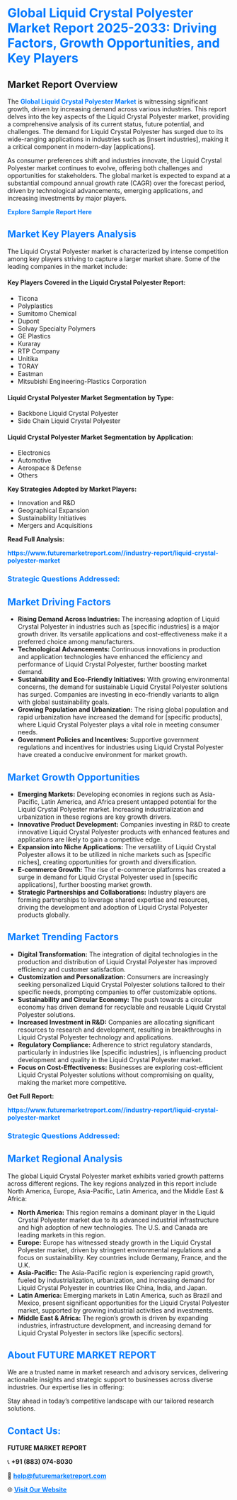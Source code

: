 <h1 style="color: #007BFF;">Global Liquid Crystal Polyester Market Report 2025-2033: Driving Factors, Growth Opportunities, and Key Players</h1>

<section id="overview">
<h2>Market Report Overview</h2>
<p>The <a href="https://www.futuremarketreport.com//industry-report/liquid-crystal-polyester-market" style="color: #007BFF; text-decoration: none;"><strong>Global Liquid Crystal Polyester Market</strong></a> is witnessing significant growth, driven by increasing demand across various industries. This report delves into the key aspects of the Liquid Crystal Polyester market, providing a comprehensive analysis of its current status, future potential, and challenges. The demand for Liquid Crystal Polyester has surged due to its wide-ranging applications in industries such as [insert industries], making it a critical component in modern-day [applications].</p>
<p>As consumer preferences shift and industries innovate, the Liquid Crystal Polyester market continues to evolve, offering both challenges and opportunities for stakeholders. The global market is expected to expand at a substantial compound annual growth rate (CAGR) over the forecast period, driven by technological advancements, emerging applications, and increasing investments by major players.</p>
</section>

<section id="overview">
<p><a href="https://www.futuremarketreport.com//request-sample/reportId=57713" style="color: #007BFF; text-decoration: none;"><strong>Explore Sample Report Here</strong></a></p>
</section>

<section id="key-players">
<h2 style="color: #007BFF;">Market Key Players Analysis</h2>
<p>The Liquid Crystal Polyester market is characterized by intense competition among key players striving to capture a larger market share. Some of the leading companies in the market include:</p>
<h4>Key Players Covered in the Liquid Crystal Polyester Report:</h4>
<ul><li>Ticona</li><li>Polyplastics</li><li>Sumitomo Chemical</li><li>Dupont</li><li>Solvay Specialty Polymers</li><li>GE Plastics</li><li>Kuraray</li><li>RTP Company</li><li>Unitika</li><li>TORAY</li><li>Eastman</li><li>Mitsubishi Engineering-Plastics Corporation</li></ul>
<h4>Liquid Crystal Polyester Market Segmentation by Type:</h4>
<ul><li>Backbone Liquid Crystal Polyester</li><li>Side Chain Liquid Crystal Polyester</li></ul>

<h4>Liquid Crystal Polyester Market Segmentation by Application:</h4>
<ul><li>Electronics</li><li>Automotive</li><li>Aerospace &amp; Defense</li><li>Others</li></ul>
<p><strong>Key Strategies Adopted by Market Players:</strong></p>
<ul>
<li>Innovation and R&D</li>
<li>Geographical Expansion</li>
<li>Sustainability Initiatives</li>
<li>Mergers and Acquisitions</li>
</ul>
</section>

<section>
<p><strong>Read Full Analysis: </strong></p><a href="https://www.futuremarketreport.com//industry-report/liquid-crystal-polyester-market" style="color: #007BFF; text-decoration: none;"><strong>https://www.futuremarketreport.com//industry-report/liquid-crystal-polyester-market</strong></a>
<h3 style="color: #007BFF;">Strategic Questions Addressed:</h3>
</section>

<section id="driving-factors">
<h2 style="color: #007BFF;">Market Driving Factors</h2>
<ul>
<li><strong>Rising Demand Across Industries:</strong> The increasing adoption of Liquid Crystal Polyester in industries such as [specific industries] is a major growth driver. Its versatile applications and cost-effectiveness make it a preferred choice among manufacturers.</li>
<li><strong>Technological Advancements:</strong> Continuous innovations in production and application technologies have enhanced the efficiency and performance of Liquid Crystal Polyester, further boosting market demand.</li>
<li><strong>Sustainability and Eco-Friendly Initiatives:</strong> With growing environmental concerns, the demand for sustainable Liquid Crystal Polyester solutions has surged. Companies are investing in eco-friendly variants to align with global sustainability goals.</li>
<li><strong>Growing Population and Urbanization:</strong> The rising global population and rapid urbanization have increased the demand for [specific products], where Liquid Crystal Polyester plays a vital role in meeting consumer needs.</li>
<li><strong>Government Policies and Incentives:</strong> Supportive government regulations and incentives for industries using Liquid Crystal Polyester have created a conducive environment for market growth.</li>
</ul>
</section>

<section id="growth-opportunities">
<h2 style="color: #007BFF;">Market Growth Opportunities</h2>
<ul>
<li><strong>Emerging Markets:</strong> Developing economies in regions such as Asia-Pacific, Latin America, and Africa present untapped potential for the Liquid Crystal Polyester market. Increasing industrialization and urbanization in these regions are key growth drivers.</li>
<li><strong>Innovative Product Development:</strong> Companies investing in R&D to create innovative Liquid Crystal Polyester products with enhanced features and applications are likely to gain a competitive edge.</li>
<li><strong>Expansion into Niche Applications:</strong> The versatility of Liquid Crystal Polyester allows it to be utilized in niche markets such as [specific niches], creating opportunities for growth and diversification.</li>
<li><strong>E-commerce Growth:</strong> The rise of e-commerce platforms has created a surge in demand for Liquid Crystal Polyester used in [specific applications], further boosting market growth.</li>
<li><strong>Strategic Partnerships and Collaborations:</strong> Industry players are forming partnerships to leverage shared expertise and resources, driving the development and adoption of Liquid Crystal Polyester products globally.</li>
</ul>
</section>

<section id="trending-factors">
<h2 style="color: #007BFF;">Market Trending Factors</h2>
<ul>
<li><strong>Digital Transformation:</strong> The integration of digital technologies in the production and distribution of Liquid Crystal Polyester has improved efficiency and customer satisfaction.</li>
<li><strong>Customization and Personalization:</strong> Consumers are increasingly seeking personalized Liquid Crystal Polyester solutions tailored to their specific needs, prompting companies to offer customizable options.</li>
<li><strong>Sustainability and Circular Economy:</strong> The push towards a circular economy has driven demand for recyclable and reusable Liquid Crystal Polyester solutions.</li>
<li><strong>Increased Investment in R&D:</strong> Companies are allocating significant resources to research and development, resulting in breakthroughs in Liquid Crystal Polyester technology and applications.</li>
<li><strong>Regulatory Compliance:</strong> Adherence to strict regulatory standards, particularly in industries like [specific industries], is influencing product development and quality in the Liquid Crystal Polyester market.</li>
<li><strong>Focus on Cost-Effectiveness:</strong> Businesses are exploring cost-efficient Liquid Crystal Polyester solutions without compromising on quality, making the market more competitive.</li>
</ul>
</section>

<section>
<p><strong>Get Full Report: </strong></p><a href="https://www.futuremarketreport.com//industry-report/liquid-crystal-polyester-market" style="color: #007BFF; text-decoration: none;"><strong>https://www.futuremarketreport.com//industry-report/liquid-crystal-polyester-market</strong></a>
<h3 style="color: #007BFF;">Strategic Questions Addressed:</h3>
</section>


<section id="regional-analysis">
<h2 style="color: #007BFF;">Market Regional Analysis</h2>
<p>The global Liquid Crystal Polyester market exhibits varied growth patterns across different regions. The key regions analyzed in this report include North America, Europe, Asia-Pacific, Latin America, and the Middle East & Africa:</p>
<ul>
<li><strong>North America:</strong> This region remains a dominant player in the Liquid Crystal Polyester market due to its advanced industrial infrastructure and high adoption of new technologies. The U.S. and Canada are leading markets in this region.</li>
<li><strong>Europe:</strong> Europe has witnessed steady growth in the Liquid Crystal Polyester market, driven by stringent environmental regulations and a focus on sustainability. Key countries include Germany, France, and the U.K.</li>
<li><strong>Asia-Pacific:</strong> The Asia-Pacific region is experiencing rapid growth, fueled by industrialization, urbanization, and increasing demand for Liquid Crystal Polyester in countries like China, India, and Japan.</li>
<li><strong>Latin America:</strong> Emerging markets in Latin America, such as Brazil and Mexico, present significant opportunities for the Liquid Crystal Polyester market, supported by growing industrial activities and investments.</li>
<li><strong>Middle East & Africa:</strong> The region’s growth is driven by expanding industries, infrastructure development, and increasing demand for Liquid Crystal Polyester in sectors like [specific sectors].</li>
</ul>
</section>

<footer>
<h2 style="color: #007BFF;">About FUTURE MARKET REPORT</h2>
<p>We are a trusted name in market research and advisory services, delivering actionable insights and strategic support to businesses across diverse industries. Our expertise lies in offering:</p>

<p>Stay ahead in today’s competitive landscape with our tailored research solutions.</p>

<h2 style="color: #007BFF;">Contact Us:</h2>
<p><strong>FUTURE MARKET REPORT</strong></p>
<p>📞 <strong>+91 (883) 074-8030</strong></p>
<p>📧 <strong><a href="mailto:help@futuremarketreport.com" style="color: #007BFF;">help@futuremarketreport.com</a></strong></p>
<p>🌐 <strong><a href="https://www.futuremarketreport.com/" style="color: #007BFF;">Visit Our Website</a></strong></p>
</footer>